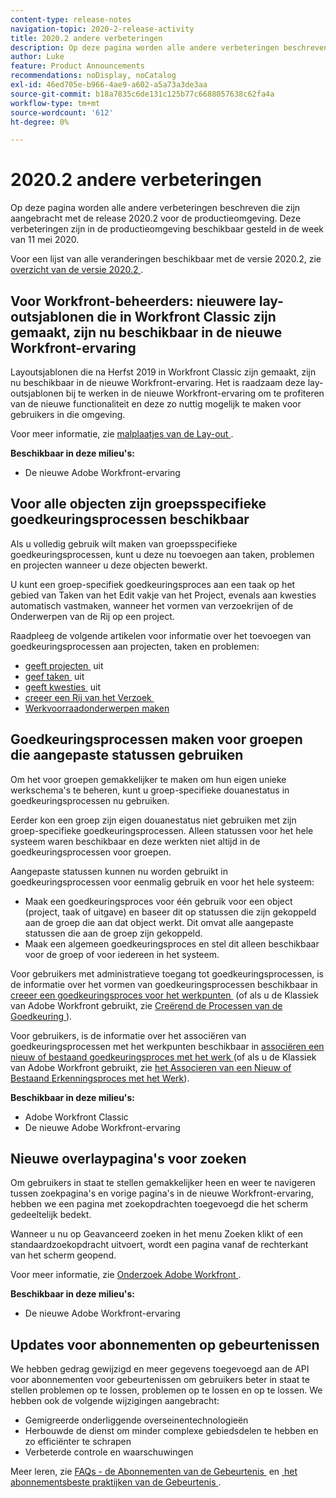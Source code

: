 ```yaml
---
content-type: release-notes
navigation-topic: 2020-2-release-activity
title: 2020.2 andere verbeteringen
description: Op deze pagina worden alle andere verbeteringen beschreven die zijn aangebracht met de release 2020.2 voor de productieomgeving. Deze verbeteringen zijn in de productieomgeving beschikbaar gesteld in de week van 11 mei 2020.
author: Luke
feature: Product Announcements
recommendations: noDisplay, noCatalog
exl-id: 46ed705e-b966-4ae9-a602-a5a73a3de3aa
source-git-commit: b18a7835c6de131c125b77c6688057638c62fa4a
workflow-type: tm+mt
source-wordcount: '612'
ht-degree: 0%

---
```


# 2020.2 andere verbeteringen

Op deze pagina worden alle andere verbeteringen beschreven die zijn aangebracht met de release 2020.2 voor de productieomgeving. Deze verbeteringen zijn in de productieomgeving beschikbaar gesteld in de week van 11 mei 2020.

Voor een lijst van alle veranderingen beschikbaar met de versie 2020.2, zie [&#x200B; overzicht van de versie 2020.2 &#x200B;](../../../product-announcements/product-releases/2020.2.-release-activity/2020-2-release-overview.md).

## Voor Workfront-beheerders: nieuwere lay-outsjablonen die in Workfront Classic zijn gemaakt, zijn nu beschikbaar in de nieuwe Workfront-ervaring

Layoutsjablonen die na Herfst 2019 in Workfront Classic zijn gemaakt, zijn nu beschikbaar in de nieuwe Workfront-ervaring. Het is raadzaam deze lay-outsjablonen bij te werken in de nieuwe Workfront-ervaring om te profiteren van de nieuwe functionaliteit en deze zo nuttig mogelijk te maken voor gebruikers in die omgeving.

Voor meer informatie, zie [&#x200B; malplaatjes van de Lay-out &#x200B;](../../../administration-and-setup/customize-workfront/use-layout-templates/use-layout-templates-customize-ui.md).

**Beschikbaar in deze milieu&#39;s:**

* De nieuwe Adobe Workfront-ervaring

## Voor alle objecten zijn groepsspecifieke goedkeuringsprocessen beschikbaar

Als u volledig gebruik wilt maken van groepsspecifieke goedkeuringsprocessen, kunt u deze nu toevoegen aan taken, problemen en projecten wanneer u deze objecten bewerkt.

U kunt een groep-specifiek goedkeuringsproces aan een taak op het gebied van Taken van het Edit vakje van het Project, evenals aan kwesties automatisch vastmaken, wanneer het vormen van verzoekrijen of de Onderwerpen van de Rij op een project.

Raadpleeg de volgende artikelen voor informatie over het toevoegen van goedkeuringsprocessen aan projecten, taken en problemen:

* [&#x200B; geeft projecten &#x200B;](../../../manage-work/projects/manage-projects/edit-projects.md) uit
* [&#x200B; geef taken &#x200B;](../../../manage-work/tasks/manage-tasks/edit-tasks.md) uit
* [&#x200B; geeft kwesties &#x200B;](../../../manage-work/issues/manage-issues/edit-issues.md) uit
* [&#x200B; creeer een Rij van het Verzoek &#x200B;](../../../manage-work/requests/create-and-manage-request-queues/create-request-queue.md)
* [Werkvoorraadonderwerpen maken](../../../manage-work/requests/create-and-manage-request-queues/create-queue-topics.md)

## Goedkeuringsprocessen maken voor groepen die aangepaste statussen gebruiken

Om het voor groepen gemakkelijker te maken om hun eigen unieke werkschema&#39;s te beheren, kunt u groep-specifieke douanestatus in goedkeuringsprocessen nu gebruiken.

Eerder kon een groep zijn eigen douanestatus niet gebruiken met zijn groep-specifieke goedkeuringsprocessen. Alleen statussen voor het hele systeem waren beschikbaar en deze werkten niet altijd in de goedkeuringsprocessen voor groepen.

Aangepaste statussen kunnen nu worden gebruikt in goedkeuringsprocessen voor eenmalig gebruik en voor het hele systeem:

* Maak een goedkeuringsproces voor één gebruik voor een object (project, taak of uitgave) en baseer dit op statussen die zijn gekoppeld aan de groep die aan dat object werkt. Dit omvat alle aangepaste statussen die aan de groep zijn gekoppeld.
* Maak een algemeen goedkeuringsproces en stel dit alleen beschikbaar voor de groep of voor iedereen in het systeem.

Voor gebruikers met administratieve toegang tot goedkeuringsprocessen, is de informatie over het vormen van goedkeuringsprocessen beschikbaar in [&#x200B; creeer een goedkeuringsproces voor het werkpunten &#x200B;](../../../administration-and-setup/customize-workfront/configure-approval-milestone-processes/create-approval-processes.md) (of als u de Klassiek van Adobe Workfront gebruikt, zie [&#x200B; Creërend de Processen van de Goedkeuring &#x200B;](https://experienceleague.adobe.com/nl/docs/workfront/using/home)).

Voor gebruikers, is de informatie over het associëren van goedkeuringsprocessen met het werkpunten beschikbaar in [&#x200B; associëren een nieuw of bestaand goedkeuringsproces met het werk &#x200B;](../../../review-and-approve-work/manage-approvals/associate-approval-with-work.md) (of als u de Klassiek van Adobe Workfront gebruikt, zie [&#x200B; het Associeren van een Nieuw of Bestaand Erkenningsproces met het Werk &#x200B;](https://experienceleague.adobe.com/nl/docs/workfront/using/home)).

**Beschikbaar in deze milieu&#39;s:**

* Adobe Workfront Classic
* De nieuwe Adobe Workfront-ervaring

## Nieuwe overlaypagina&#39;s voor zoeken

Om gebruikers in staat te stellen gemakkelijker heen en weer te navigeren tussen zoekpagina&#39;s en vorige pagina&#39;s in de nieuwe Workfront-ervaring, hebben we een pagina met zoekopdrachten toegevoegd die het scherm gedeeltelijk bedekt.

Wanneer u nu op Geavanceerd zoeken in het menu Zoeken klikt of een standaardzoekopdracht uitvoert, wordt een pagina vanaf de rechterkant van het scherm geopend.

Voor meer informatie, zie [&#x200B; Onderzoek Adobe Workfront &#x200B;](../../../workfront-basics/navigate-workfront/search/search-workfront.md).

**Beschikbaar in deze milieu&#39;s:**

* De nieuwe Adobe Workfront-ervaring

## Updates voor abonnementen op gebeurtenissen

We hebben gedrag gewijzigd en meer gegevens toegevoegd aan de API voor abonnementen voor gebeurtenissen om gebruikers beter in staat te stellen problemen op te lossen, problemen op te lossen en op te lossen. We hebben ook de volgende wijzigingen aangebracht:

* Gemigreerde onderliggende overseinentechnologieën
* Herbouwde de dienst om minder complexe gebiedsdelen te hebben en zo efficiënter te schrapen
* Verbeterde controle en waarschuwingen

Meer leren, zie [&#x200B; FAQs - de Abonnementen van de Gebeurtenis &#x200B;](../../../wf-api/general/event-subs-faq.md) en [&#x200B; het abonnementsbeste praktijken van de Gebeurtenis &#x200B;](../../../wf-api/general/event-sub-best-practice.md).
